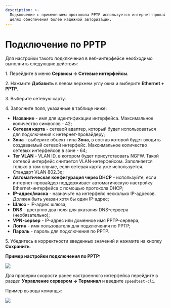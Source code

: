 ```yaml
---
description: >-
  Подключение с применением протокола PPTP используется интернет-провайдерами в
  целях обеспечения более надежной авторизации.
---
```


# Подключение по PPTP

Для настройки такого подключения в веб-интерфейсе необходимо выполнить следующие действия:

1\. Перейдите в меню **Сервисы -> Сетевые интерфейсы**.

2\. Нажмите **Добавить** в левом верхнем углу окна и выберите **Ethernet + PPTP**.

3\. Выберите сетевую карту.

4\. Заполните поля, указанные в таблице ниже:

* **Название** - имя для идентификации интерфейса. Максимальное количество символов - 42;
* **Сетевая карта** - сетевой адаптер, который будет использоваться для подключения к интернет-провайдеру;
* **Зона** - выберите объект типа **Зона**, в состав которой будет входить создаваемый сетевой интерфейс. Максимальное количество сетевых интерфейсов в зоне - 64;
* **Тег VLAN** - VLAN ID, в котором будет присутствовать NGFW. Такой сетевой интерфейс считается VLAN-интерфейсом. Заполняется только в том случае, если сетевая карта уже используется. Стандарт VLAN 802.3q;
* **Автоматическая конфигурация через DHCP** - используйте, если интернет-провайдер поддерживает автоматическую настройку Ethernet-интерфейса с помощью протокола DHCP;
* **IP-адрес/маска** - назначьте на интерфейс несколько IP-адресов. Должен быть указан хотя бы один IP-адрес;
* **Шлюз** - IP-адрес шлюза;
* **DNS** - доступно два поля для указания DNS-сервера (необязательно);
* **VPN-сервер** - IP-адрес или доменное имя PPTP-сервера;
* **Логин** - имя пользователя для подключения по PPTP;
* **Пароль** - пароль для подключения по PPTP.

5\. Убедитесь в корректности введенных значений и нажмите на кнопку **Сохранить**.

**Пример настройки подключения по PPTP:**

![](/.gitbook/assets/interfaces17.png)

Для проверки скорости ранее настроенного интерфейса перейдите в раздел **Управление сервером -> Терминал** и введите `speedtest-cli`. 

Пример вывода команды:

![](/.gitbook/assets/web-terminal4.png)
